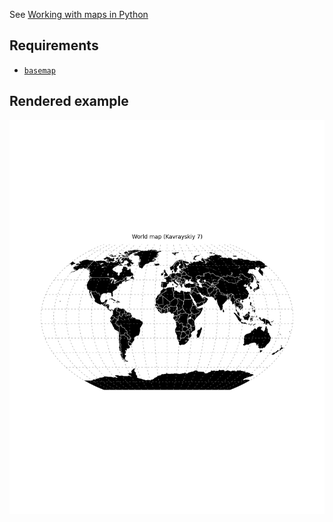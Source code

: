 See [Working with maps in Python](http://maxberggren.github.io/2015/08/04/basemap/)

## Requirements

* [`basemap`](http://matplotlib.org/basemap/users/installing.html)

Rendered example
----------------
![Example](map_example.png)
